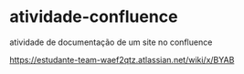 # atividade-confluence
atividade de documentação de um site no confluence

https://estudante-team-waef2qtz.atlassian.net/wiki/x/BYAB

